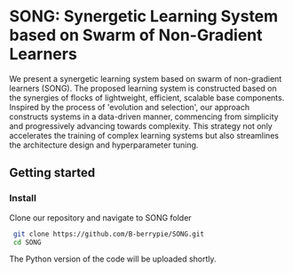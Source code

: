 # SONG: Synergetic Learning System based on Swarm of Non-Gradient Learners
We present a synergetic learning system based on swarm of non-gradient learners (SONG). The proposed learning system is constructed based on the synergies of flocks of lightweight, efficient, scalable base components. Inspired by the process of 'evolution and selection', our approach constructs systems in a data-driven manner, commencing from simplicity and progressively advancing towards complexity. This strategy not only accelerates the training of complex learning systems but also streamlines the architecture design and hyperparameter tuning.

## Getting started
### Install
Clone our repository and navigate to SONG folder
  ```bash
   git clone https://github.com/B-berrypie/SONG.git
   cd SONG
   ```

The Python version of the code will be uploaded shortly.
